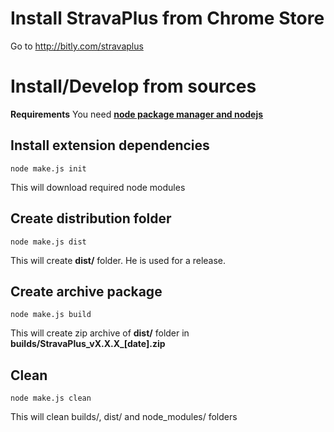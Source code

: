 Install StravaPlus from Chrome Store
==========
Go to http://bitly.com/stravaplus

Install/Develop from sources
==========
**Requirements**
You need [**node package manager and nodejs**](http://nodejs.org/) 

## Install extension dependencies
```
node make.js init
```
This will download required node modules

## Create distribution folder 
```
node make.js dist
```
This will create **dist/** folder. He is used for a release.

## Create archive package 
```
node make.js build
```
This will create zip archive of **dist/** folder in **builds/StravaPlus\_vX.X.X\_[date].zip**

## Clean 
```
node make.js clean
```
This will clean builds/, dist/ and node_modules/ folders
